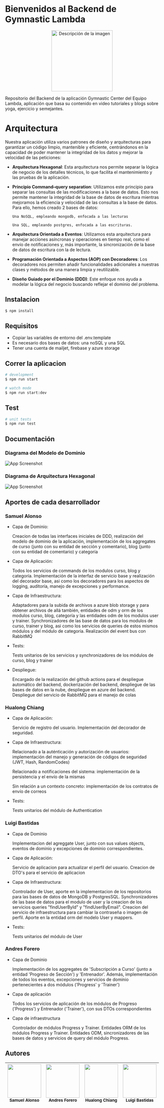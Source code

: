 # Bienvenidos al Backend de Gymnastic Lambda


<p align="center">
  <img src="./imgs/logo.svg" width="200" alt="Descripción de la imagen" />
</p>


Repositorio del Backend de la aplicación Gymnastic Center del Equipo Lambda, aplicación que basa su contenido en video tutoriales y blogs sobre yoga, ejercicio y semejantes.

# Arquitectura

Nuestra aplicación utiliza varios patrones de diseño y arquitecturas para garantizar un código limpio, mantenible y eficiente, centrándonos en la capacidad de poder mantener la integridad de los datos y mejorar la velocidad de las peticiones:

- **Arquitectura Hexagonal**: Esta arquitectura nos permite separar la lógica de negocio de los detalles técnicos, lo que facilita el mantenimiento y las pruebas de la aplicación.

- **Principio Command–query separation**: Utilizamos este principio para separar las consultas de las modificaciones a la base de datos. Esto nos permite mantener la integridad de la base de datos de escritura mientras mejoramos la eficiencia y velocidad de las consultas a la base de datos. Para ello, hemos creado 2 bases de datos:

      Una NoSQL, empleando mongodb, enfocada a las lecturas

      Una SQL, empleando postgres, enfocada a las escrituras.
  
- **Arquitectura Orientada a Eventos**: Utilizamos esta arquitectura para manejar acciones asíncronas y operaciones en tiempo real, como el envío de notificaciones y, más importante, la sincronización de la base de datos de escritura con la de lectura.

- **Programación Orientada a Aspectos (AOP) con Decoradores**: Los decoradores nos permiten añadir funcionalidades adicionales a nuestras clases y métodos de una manera limpia y reutilizable.

- **Diseño Guiado por el Dominio (DDD)**: Este enfoque nos ayuda a modelar la lógica del negocio buscando reflejar el dominio del problema.

## Instalacion

```bash
$ npm install
```

## Requisitos
- Copiar las variables de entorno del .env.template
- Es necesario dos bases de datos: una noSQL y una SQL
- Tener una cuenta de mailjet, firebase y azure storage

## Correr la aplicacion

```bash
# development
$ npm run start

# watch mode
$ npm run start:dev

```

## Test

```bash
# unit tests
$ npm run test
```

## Documentación

### Diagrama del Modelo de Dominio
![App Screenshot](./imgs/Lambda_back_Diagrams%20-%20Domain.svg)


### Diagrama de Arquitectura Hexagonal
![App Screenshot](./imgs/Lambda_back_Diagrams%20-%20Hexagonal.svg)

## Aportes de cada desarrollador

### Samuel Alonso

- Capa de Dominio:
  
    Creacion de todas las interfaces iniciales de DDD, realización del modelo de dominio de la aplicación, implementación de los aggregates de curso (junto con su entidad de sección y comentario), blog (junto con su entidad de comentario) y categoría

- Capa de Aplicación: 

    Todos los servicios de commands de los modulos curso, blog y categoría. Implementación de la interfaz de servicio base y realización del decorador base, asi como los decoradores para los aspectos de logging, auditoría, manejo de excepciones y performance.

- Capa de Infraestructura:

    Adaptadores para la subida de archivos a azure blob storage y para obtener archivos de allá también, entidades de odm y orm de los modulos curso, blog, categoría y las entidades odm de los modulos user y trainer. Synchronizadores de las base de datos para los modulos de curso, trainer y blog, asi como los servicios de queries de estos mismos módulos y del módulo de categoría. Realización del event bus con RabbitMQ

- Tests:

    Tests unitarios de los servicios y synchronizadores de los módulos de curso, blog y trainer

- Despliegue:
    
    Encargado de la realización del github actions para el despliegue automático del backend, dockerización del backend, despliegue de las bases de datos en la nube, despliegue en azure del backend. Despliegue del servicio de RabbitMQ para el manejo de colas

### Hualong Chiang

- Capa de Aplicación: 

    Servicio de registro del usuario. Implementación del decorador de seguridad.

- Capa de Infraestructura:

    Relacionado a la auténticación y autorización de usuarios: implementación del manejo y generación de códigos de seguridad (JWT, Hash, RandomCodes)

    Relacionado a notificaciones del sistema: implementación de la persistencia y el envío de la mismas

    Sin relación a un contexto concreto: implementación de los contratos de envío de correos

- Tests:

    Tests unitarios del módulo de Authentication

### Luigi Bastidas

- Capa de Dominio

    Implementacion del agreggate User, junto con sus values objects, eventos de dominio y excepciones de dominio correspondientes.

- Capa de Aplicación: 

    Servicio de aplicacion para actualizar el perfil del usuario. Creacion de DTO's para el servicio de aplicacion

- Capa de Infraestructura:

    Controlador de User, aporte en la implementacion de los repositorios para las bases de datos de MongoDB y PostgresSQL. Synchronizadores de las base de datos para el modulo de user y la creacion de los servicios queries "findUserById" y "findUserByEmail". Creacion del servicio de infraestructura para cambiar la contraseña o imagen de perfil. Aporte en la entidad orm del modelo User y mappers. 

- Tests:

    Tests unitarios del módulo de User

### Andres Forero

- Capa de Dominio
  
  Implementación de los aggregates de 'Subscripción a Curso' (junto a entidad 'Progreso de Sección') y 'Entrenador'. Además, implementación de todos los eventos, excepciones y servicios de dominio pertenecientes a dos módulos ('Progress' y 'Trainer')
  
- Capa de aplicación

  Todos los servicios de aplicación de los módulos de Progreso ('Progress') y Entrenador ('Trainer'), con sus DTOs correspondientes

- Capa de infraestructura

  Controlador de módulos Progress y Trainer. Entidades ORM de los módulos Progress y Trainer. Entidades ODM, sincronizadores de las bases de datos y servicios de query del módulo Progress.

## Autores
| <img src="https://avatars.githubusercontent.com/u/114821565?s=400&u=ff1e744b3abd5e4315b008d3ad96168b508319ab&v=4" width=110><br><sub>Samuel Alonso</sub> | <img src="https://lh3.googleusercontent.com/pw/AP1GczPamRvw2yI6KQwiUu7H4FIw9GdPDo8ZY1b4ElwGL8hh1TqT4RddKGwdnDOaJktXejqgHJvYEiTCgUo8dykZ4a9LUXb55Cxkot9ZywUXkSzrwzF3Uhp3=w2400" width=110><br><sub>Andres Forero</sub> | <img src="./imgs/WhatsApp Image 2024-07-11 at 11.16.44 PM.jpeg" width=110><br><sub>Hualong Chiang</sub>  | <img src="./imgs/WhatsApp Image 2024-07-11 at 11.21.00 PM.jpeg" width=110><br><sub>Luigi Bastidas</sub> | 
| :---: | :---: | :---: | :---: | 
